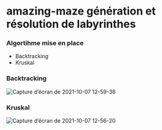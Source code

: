 # amazing-maze génération et résolution de labyrinthes

 ### Algortihme mise en place 
 - Backtracking
 - Kruskal 

### Backtracking

![Capture d’écran de 2021-10-07 12-59-36](https://user-images.githubusercontent.com/71874403/136371824-f79476d0-44d1-4a43-8f79-bd3efedb71ec.png)


### Kruskal

![Capture d’écran de 2021-10-07 12-56-20](https://user-images.githubusercontent.com/71874403/136371978-ef302dd8-79bd-485e-be22-c1f1cdcfacf8.png)
